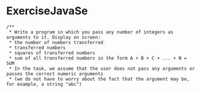 # ExerciseJavaSe

    /**
     * Write a program in which you pass any number of integers as arguments to it. Display on screen:
     * the number of numbers transferred
     * transferred numbers
     * squares of transferred numbers
     * sum of all transferred numbers in the form A + B + C + ... + N = SUM
     * In the task, we assume that the user does not pass any arguments or passes the correct numeric arguments
     * (we do not have to worry about the fact that the argument may be, for example, a string "abc")

